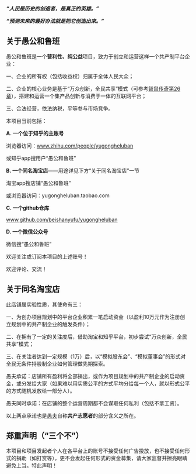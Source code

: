 ***“人民是历史的创造者，是真正的英雄。”***

***“预测未来的最好办法就是把它创造出来。”***

## 关于愚公和鲁班

愚公和鲁班是一个**营利性、纯公益**项目，致力于创立和运营这样一个共产制平台企业：

一、企业的所有权（包括收益权）归属于全体人民大众；

二、企业的核心业务是基于“万众创新，全民共享”模式（可参考[智鼠传奇第26章](https://github.com/beishanyufu/zhishuchuanqi/blob/main/chapters/chapter26.md)），搭建和运营一个集产品创新与消费于一体的互联网平台；

三、合法经营，依法纳税，平等参与市场竞争。



本项目当前包括：

**A. 一个位于知乎的主账号**

浏览器访问：www.zhihu.com/people/yugongheluban

或知乎app搜用户“愚公和鲁班”

**B. 一个同名淘宝店**——用途详见下方“关于同名淘宝店”一节

淘宝app搜店铺“愚公和鲁班”

或浏览器访问：yugongheluban.taobao.com

**C. 一个github仓库**

www.github.com/beishanyufu/yugongheluban

**D. 一个微信公众号**

微信搜“愚公和鲁班”


欢迎关注或订阅本项目的上述账号！

欢迎评论、交流！

## 关于同名淘宝店

此店铺属实验性质，其使命有三：

一、为创办项目规划中的平台企业积累一笔启动资金（以盈利10万元作为注册创立规划中的共产制企业的触发条件）；

二、在拥有了一定的关注度后，借助淘宝和知乎平台，初步尝试“万众创新，全民共享”模式；

三、在关注者达到一定规模（1万）后，以“模拟股东会”、“模拟董事会”的形式对全民无条件持股制企业如何管理做先期探索。

愚夫承诺：店铺所有盈利将全部捐出，或作为项目规划中的共产制企业的启动资金，或分发给大家（如果难以用实质公平的方式平均分给每一个人，就以形式公平的方式随机发放给一部分人）。

愚夫同时承诺：在店铺的整个运营周期都不会谋取任何私利（包括不拿工资）。

以上两点承诺也是[愚夫](https://www.zhihu.com/people/beishanyufu)自称**共产志愿者**的部分含义之所在。

## 郑重声明（“三个不”）

本项目和项目发起者个人在各平台上的账号不接受任何广告投放，也不接受任何形式的捐助（如打赏等），更不会发起任何形式的资金募集，请大家监督并擦亮眼睛避免上当。特此声明！
